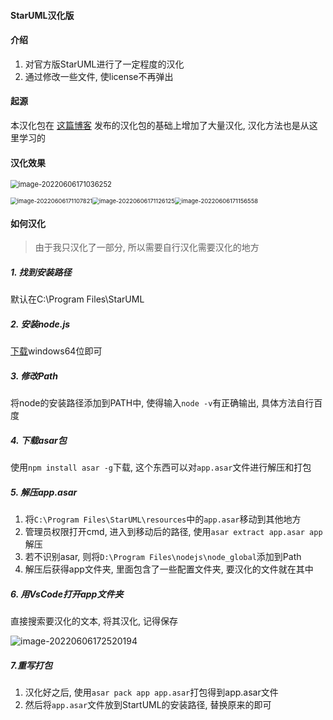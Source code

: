 #### StarUML汉化版



#### 介绍

1. 对官方版StarUML进行了一定程度的汉化
2. 通过修改一些文件, 使license不再弹出

#### 起源

本汉化包在  [这篇博客](https://blog.csdn.net/weixin_50964512/article/details/124365042)  发布的汉化包的基础上增加了大量汉化, 汉化方法也是从这里学习的

#### 汉化效果

<img src=".\README.assets\image-20220606171036252.png" alt="image-20220606171036252" style="zoom:80%;" />

<img src=".\README.assets\image-20220606171107821.png" alt="image-20220606171107821" style="zoom: 67%;" /><img src=".\README.assets\image-20220606171126125.png" alt="image-20220606171126125" style="zoom: 67%;" /><img src=".\README.assets\image-20220606171156558.png" alt="image-20220606171156558" style="zoom: 67%;" />

#### 如何汉化

> 由于我只汉化了一部分, 所以需要自行汉化需要汉化的地方

##### 1. 找到安装路径

默认在C:\Program Files\StarUML

##### 2. 安装node.js

[下载](http://nodejs.cn/download/)windows64位即可

##### 3. 修改Path

将node的安装路径添加到PATH中, 使得输入`node -v`有正确输出, 具体方法自行百度

##### 4. 下载asar包

使用`npm install asar -g`下载, 这个东西可以对`app.asar`文件进行解压和打包

##### 5. 解压app.asar

1. 将`C:\Program Files\StarUML\resources`中的`app.asar`移动到其他地方
2. 管理员权限打开cmd, 进入到移动后的路径, 使用`asar extract app.asar app`解压
3. 若不识别asar, 则将`‪D:\Program Files\nodejs\node_global`添加到Path
4. 解压后获得app文件夹, 里面包含了一些配置文件夹, 要汉化的文件就在其中

##### 6. 用VsCode打开app文件夹

直接搜索要汉化的文本, 将其汉化, 记得保存

![image-20220606172520194](README.assets/image-20220606172520194.png)

##### 7.重写打包

1. 汉化好之后, 使用`asar pack app app.asar`打包得到app.asar文件
2. 然后将`app.asar`文件放到StartUML的安装路径, 替换原来的即可

